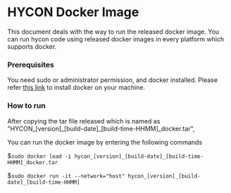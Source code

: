 # HYCON Docker Image

This document deals with the way to run the released docker image. 
You can run hycon code using released docker images in every platform which supports docker.

### Prerequisites

You need sudo or administrator permission, and docker installed.
Please refer [this link](https://docs.docker.com/install) to install docker on your machine.



### How to run

After copying the tar file released which is named as "HYCON_\[version\]\_\[build-date\]\_\[build-time-HHMM\]_docker.tar",

You can run the docker image by entering the following commands


$`sudo docker load -i hycon_[version]_[build-date]_[build-time-HHMM]_docker.tar`

$`sudo docker run -it --network="host" hycon_[version]_[build-date]_[build-time-HHMM]`